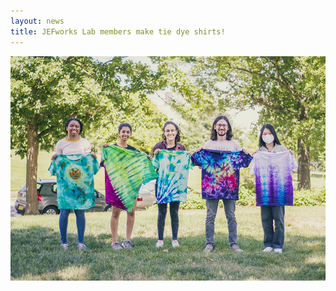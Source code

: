 ```yaml
---
layout: news
title: JEFworks Lab members make tie dye shirts!
---
```


![](/assets/news/lab_event_062022.jpg)

